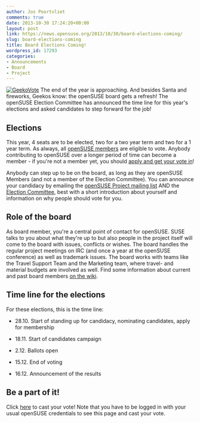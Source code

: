 ```yaml
---
author: Jos Poortvliet
comments: true
date: 2013-10-30 17:24:20+00:00
layout: post
link: https://news.opensuse.org/2013/10/30/board-elections-coming/
slug: board-elections-coming
title: Board Elections Coming!
wordpress_id: 17293
categories:
- Announcements
- Board
- Project
---
```


[![GeekoVote](//news.opensuse.org/wp-content/uploads/2012/11/GeekoVote.png)](//news.opensuse.org/wp-content/uploads/2012/11/GeekoVote.png)
The end of the year is approaching. And besides Santa and fireworks, Geekos know: the openSUSE board gets a refresh! The openSUSE Election Committee has announced the time line for this year's elections and asked candidates to step forward for the job!


## Elections


This year, 4 seats are to be elected, two for a two year term and two for a 1 year term. As always, all [openSUSE members](http://en.opensuse.org/openSUSE:Members) are eligible to vote. Anybody contributing to openSUSE over a longer period of time can become a member - if you're not a member yet, you should [apply and get your vote in](http://en.opensuse.org/openSUSE:Membership_officials#Process)!

Anybody can step up to be on the board, as long as they are openSUSE Members (and not a member of the Election Committee). You can announce your candidacy by emailing the [openSUSE Project mailing list](http://lists.opensuse.org/opensuse-project/) AND the [Election Committee](mailto:election-officials@opensuse.org), best with a short introduction about yourself and information on why people should vote for you.


## Role of the board


As board member, you're a central point of contact for openSUSE. SUSE talks to you about what they're up to but also people in the project itself will come to the board with issues, conflicts or wishes. The board handles the regular project meetings on IRC (and once a year at the openSUSE conference) as well as trademark issues. The board works with teams like the Travel Support Team and the Marketing team, where travel- and material budgets are involved as well. Find some information about current and past board members [on the wiki](https://en.opensuse.org/openSUSE:Board).


## Time line for the elections


For these elections, this is the time line:



	
  * 28.10. Start of standing up for candidacy, nominating candidates, apply for membership

	
  * 18.11. Start of candidates campaign

	
  * 2.12. Ballots open

	
  * 15.12. End of voting

	
  * 16.12. Announcement of the results




## Be a part of it!



Click [here](https://connect.opensuse.org/pg/polls/read/digitaltomm/43818/opensuse-board-election-2013) to cast your vote! Note that you have to be logged in with your usual openSUSE credentials to see this page and cast your vote.

